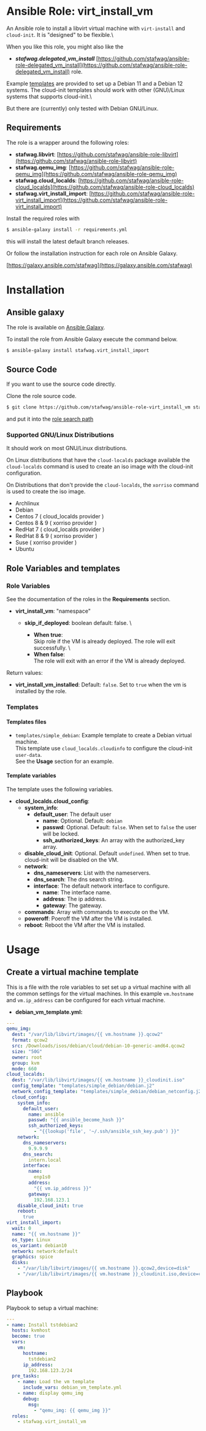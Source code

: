 # Ansible Role: virt_install_vm

An Ansible role to install a libvirt virtual machine with ```virt-install```
and ```cloud-init```. It is "designed" to be flexible.\

When you like this role, you might also like the

* ***stafwag.delegated_vm_install*** [https://github.com/stafwag/ansible-role-delegated_vm_install](https://github.com/stafwag/ansible-role-delegated_vm_install) role.

Example [templates](templates/) are provided to set up a Debian 11 and a Debian 12 systems.
The cloud-init templates should work with other (GNU)/Linux systems that supports cloud-init.\

But there are (currently) only tested with Debian GNU/Linux.

## Requirements

The role is a wrapper around the following roles:

  * **stafwag.libvirt**:
    [https://github.com/stafwag/ansible-role-libvirt](https://github.com/stafwag/ansible-role-libvirt)
  * **stafwag.qemu_img**:
    [https://github.com/stafwag/ansible-role-qemu_img](https://github.com/stafwag/ansible-role-qemu_img)
  * **stafwag.cloud_localds**:
    [https://github.com/stafwag/ansible-role-cloud_localds](https://github.com/stafwag/ansible-role-cloud_localds)
  * **stafwag.virt_install_import**:
    [https://github.com/stafwag/ansible-role-virt_install_import](https://github.com/stafwag/ansible-role-virt_install_import)

Install the required roles with

```bash
$ ansible-galaxy install -r requirements.yml
```

this will install the latest default branch releases.

Or follow the installation instruction for each role on Ansible Galaxy.

[https://galaxy.ansible.com/stafwag](https://galaxy.ansible.com/stafwag)

# Installation

## Ansible galaxy

The role is available on [Ansible Galaxy](https://galaxy.ansible.com/stafwag/virt_install_import).

To install the role from Ansible Galaxy execute the command below.

```bash
$ ansible-galaxy install stafwag.virt_install_import
```

## Source Code

If you want to use the source code directly.

Clone the role source code.

```bash
$ git clone https://github.com/stafwag/ansible-role-virt_install_vm stafwag.virt_install_import
```

and put it into the [role search path](https://docs.ansible.com/ansible/2.4/playbooks_reuse_roles.html#role-search-path)

### Supported GNU/Linux Distributions

It should work on most GNU/Linux distributions.

On Linux distributions that have the ```cloud-localds``` package available the ```cloud-localds``` command is used to create an iso image with the cloud-init configuration.

On Distributions that don't provide the ```cloud-localds```, the ```xorriso``` command is used to create the iso image.

* Archlinux
* Debian
* Centos 7 ( cloud_localds provider )
* Centos 8 & 9 ( xorriso provider )
* RedHat 7 ( cloud_localds provider )
* RedHat 8 & 9 ( xorriso provider )
* Suse ( xorriso provider )
* Ubuntu

## Role Variables and templates

### Role Variables

See the documentation of the roles in the **Requirements** section.

* **virt_install_vm**: "namespace"

  * **skip_if_deployed**: boolean default: false. \

    * **When true**: \
      Skip role if the VM is already deployed. The role will exit successfully. \
    * **When false**: \
      The role will exit with an error if the VM is already deployed.

Return values:

  * **virt_install_vm_installed**:
    Default: ```false```.
    Set to ```true``` when the vm is installed by the role.

### Templates

#### Templates files

* ```templates/simple_debian```: Example template to create a Debian virtual machine. \
  This template use ```cloud_localds.cloudinfo``` to configure the cloud-init ```user-data```. \
  See the **Usage** section for an example.

#### Template variables

The template uses the following variables.

* **cloud_localds.cloud_config**: 
  * **system_info**:
    * **default_user**: The default user
      * **name**: Optional. Default: ```debian```
      * **passwd**: Optional. Default: ```false```. When set to ```false``` the user will be locked.
      * **ssh_authorized_keys**: An array with the authorized_key array.
  * **disable_cloud_init**: Optional. Default ```undefined```. When set to true. cloud-init will be disabled on the VM.
  * **network**:
      * **dns_nameservers**: List with the nameservers.
      * **dns_search**: The dns search string.
      * **interface**: The default network interface to configure.
          * **name**: The interface name.
          * **address**: The ip address.
          * **gateway**: The gateway.
  * **commands**: Array with commands to execute on the VM.
  * **poweroff**: Poeroff the VM after the VM is installed.
  * **reboot**: Reboot the VM after the VM is installed.

# Usage

## Create a virtual machine template

This is a file with the role variables to set set up a virtual machine with all the common settings for the virtual machines.
In this example ```vm.hostname``` and ```vm.ip_address``` can be configured
for each virtual machine.

* **debian_vm_template.yml:**

```yaml
---
qemu_img:
  dest: "/var/lib/libvirt/images/{{ vm.hostname }}.qcow2"
  format: qcow2
  src: /Downloads/isos/debian/cloud/debian-10-generic-amd64.qcow2
  size: "50G"
  owner: root
  group: kvm
  mode: 660
cloud_localds:
  dest: "/var/lib/libvirt/images/{{ vm.hostname }}_cloudinit.iso"
  config_template: "templates/simple_debian/debian.j2"
  network_config_template: "templates/simple_debian/debian_netconfig.j2"
  cloud_config:
    system_info:
      default_user:
        name: ansible
        passwd: "{{ ansible_become_hash }}"
        ssh_authorized_keys:
          - "{{lookup('file', '~/.ssh/ansible_ssh_key.pub') }}"
    network:
      dns_nameservers:
        9.9.9.9
      dns_search:
        intern.local
      interface:
        name:
          enp1s0
        address:
          "{{ vm.ip_address }}"
        gateway:
          192.168.123.1
    disable_cloud_init: true
    reboot:
      true
virt_install_import:
  wait: 0
  name: "{{ vm.hostname }}"
  os_type: Linux
  os_variant: debian10
  network: network:default
  graphics: spice
  disks:
    - "/var/lib/libvirt/images/{{ vm.hostname }}.qcow2,device=disk"
    - "/var/lib/libvirt/images/{{ vm.hostname }}_cloudinit.iso,device=cdrom"
```

## Playbook

Playbook to setup a virtual machine: 

```yaml
---
- name: Install tstdebian2
  hosts: kvmhost
  become: true
  vars:
    vm:
      hostname:
        tstdebian2
      ip_address:
        192.168.123.2/24
  pre_tasks:
    - name: Load the vm template
      include_vars: debian_vm_template.yml
    - name: display qemu_img
      debug:
        msg: 
          - "qemu_img: {{ qemu_img }}"
  roles:
    - stafwag.virt_install_vm
```
